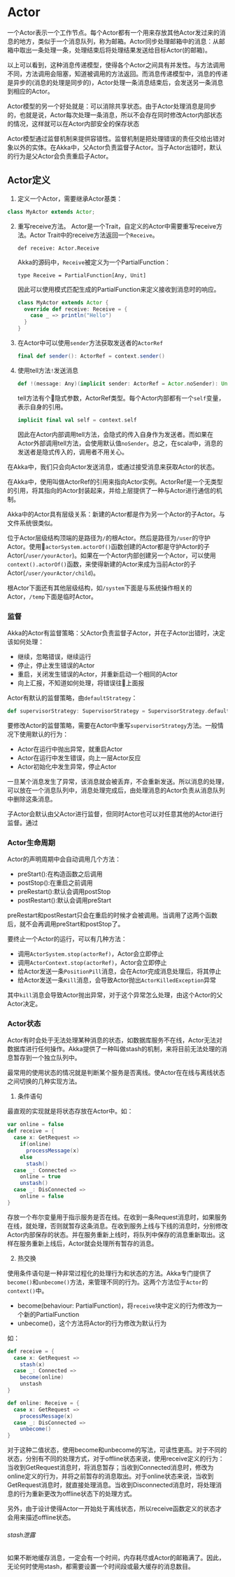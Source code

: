 # Actor

一个Actor表示一个工作节点。每个Actor都有一个用来存放其他Actor发过来的消息的地方，类似于一个消息队列，称为邮箱。Actor同步处理邮箱中的消息：从邮箱中取出一条处理一条，处理结束后将处理结果发送给目标Actor(的邮箱)。

以上可以看到，这种消息传递模型，使得各个Actor之间具有并发性。与方法调用不同，方法调用会阻塞，知道被调用的方法返回。而消息传递模型中，消息的传递是异步的(消息的处理是同步的)，Actor处理一条消息结束后，会发送另一条消息到相应的Actor。

Actor模型的另一个好处就是：可以消除共享状态。由于Actor处理消息是同步的，也就是说，Actor每次处理一条消息，所以不会存在同时修改Actor内部状态的情况，这样就可以在Actor内部安全的保存状态

Actor模型通过监督机制来提供容错性。监督机制是把处理错误的责任交给出错对象以外的实体。在Akka中，父Actor负责监督子Actor。当子Actor出错时，默认的行为是父Actor会负责重启子Actor。





## Actor定义

1. 定义一个Actor，需要继承Actor基类：

  ```Scala
  class MyActor extends Actor;
  ```
2. 重写receive方法。
  Actor是一个Trait，自定义的Actor中需要重写receive方法。Actor Trait中的receive方法返回一个`Receive`。

    ```
    def receive: Actor.Receive
    ```
    Akka的源码中，`Receive`被定义为一个PartialFunction：

    ```
    type Receive = PartialFunction[Any, Unit]
    ```

    因此可以使用模式匹配生成的PartialFunction来定义接收到消息时的响应。

    ```Scala
    class MyActor extends Actor {
      override def receive: Receive = {
        case _ => println("Hello")
      }
    }
    ```
3. 在Actor中可以使用`sender`方法获取发送者的`ActorRef`

    ```Scala
    final def sender(): ActorRef = context.sender()
    ```
4. 使用tell方法`!`发送消息

    ```Scala
    def !(message: Any)(implicit sender: ActorRef = Actor.noSender): Unit
    ```
    tell方法有个隐式参数，ActorRef类型。每个Actor内部都有一个`self`变量，表示自身的引用。

    ```Scala
    implicit final val self = context.self
    ```

    因此在Actor内部调用tell方法，会隐式的传入自身作为发送者。而如果在Actor外部调用tell方法，会使用默认值`noSender`。总之，在scala中，消息的发送者是隐式传入的，调用者不用关心。


  在Akka中，我们只会向Actor发送消息，或通过接受消息来获取Actor的状态。

  在Akka中，使用叫做ActorRef的引用来指向Actor实例。ActorRef是一个无类型的引用，将其指向的Actor封装起来，并给上层提供了一种与Actor进行通信的机制。


  Akka中的Actor具有层级关系：新建的Actor都是作为另一个Actor的子Actor。与文件系统很类似。

  位于Actor层级结构顶端的是路径为`/`的根Actor。然后是路径为`/user`的守护Actor。使用`actorSystem.actorOf()`函数创建的Actor都是守护Actor的子Actor(`/user/yourActor`)。如果在一个Actor内部创建另一个Actor，可以使用`context().actorOf()`函数，来使得新建的Actor来成为当前Actor的子Actor(`/user/yourActor/child`)。

  根Actor下面还有其他层级结构，如`/system`下面是与系统操作相关的Actor，`/temp`下面是临时Actor。

### 监督

Akka的Actor有监督策略：父Actor负责监督子Actor，并在子Actor出错时，决定该如何处理：

  * 继续，忽略错误，继续运行
  * 停止，停止发生错误的Actor
  * 重启，关闭发生错误的Actor，并重新启动一个相同的Actor
  * 向上汇报，不知道如何处理，将错误往上面报

Actor有默认的监督策略，由`defaultStrategy`：

```Scala
def supervisorStrategy: SupervisorStrategy = SupervisorStrategy.defaultStrategy
```

要修改Actor的监督策略，需要在Actor中重写`supervisorStrategy`方法。一般情况下使用默认的行为：

* Actor在运行中抛出异常，就重启Actor
* Actor在运行中发生错误，向上一层Actor反应
* Actor初始化中发生异常，停止Actor

一旦某个消息发生了异常，该消息就会被丢弃，不会重新发送。所以消息的处理，可以放在一个消息队列中，消息处理完成后，由处理消息的Actor负责从消息队列中删除这条消息。

子Actor会默认由父Actor进行监督，但同时Actor也可以对任意其他的Actor进行监督。通过

### Actor生命周期

Actor的声明周期中会自动调用几个方法：

* preStart():在构造函数之后调用
* postStop():在重启之前调用
* preRestart():默认会调用postStop
* postRestart():默认会调用preStart

preRestart和postRestart只会在重启的时候才会被调用。当调用了这两个函数后，就不会再调用preStart和postStop了。

要终止一个Actor的运行，可以有几种方法：

- 调用`ActorSystem.stop(actorRef)`，Actor会立即停止
- 调用`ActorContext.stop(actorRef)`，Actor会立即停止
- 给Actor发送一条`PositionPill`消息，会在Actor完成消息处理后，将其停止
- 给Actor发送一条`Kill`消息，会导致Actor抛出`ActorKilledException`异常

其中`kill`消息会导致Actor抛出异常，对于这个异常怎么处理，由这个Actor的父Actor决定。


### Actor状态

Actor有时会处于无法处理某种消息的状态，如数据库服务不在线，Actor无法对数据库进行任何操作。Akka提供了一种叫做stash的机制，来将目前无法处理的消息暂存到一个独立队列中。

最常用的使用状态的情况就是判断某个服务是否离线。使Actor在在线与离线状态之间切换的几种实现方法。

1. 条件语句

最直观的实现就是将状态存放在Actor中。如：

```Scala
var online = false
def receive = {
  case x: GetRequest =>
    if(online)
      processMessage(x)
    else
      stash()
  case _: Connected =>
    online = true
    unstash()
  case _: DisConnected =>
    online = false
}
```

存放一个布尔变量用于指示服务是否在线。在收到一条Request消息时，如果服务在线，就处理，否则就暂存这条消息。在收到服务上线与下线的消息时，分别修改Actor内部保存的状态。并在服务重新上线时，将队列中保存的消息重新取出。这样在服务重新上线后，Actor就会处理所有暂存的消息。

2. 热交换

使用条件语句是一种非常过程化的处理行为和状态的方法。Akka专门提供了`become()`和`unbecome()`方法，来管理不同的行为。这两个方法位于`Actor`的`context()`中。

- become(behaviour: PartialFunction)，将`receive`块中定义的行为修改为一个新的PartialFunction
- unbecome()，这个方法将Actor的行为修改为默认行为

如：

```Scala
def receive = {
  case x: GetRequest =>
    stash(x)
  case _: Connected =>
    become(online)
    unstash
}

def online: Receive = {
  case x: GetRequest =>
    processMessage(x)
  case _: DisConnected =>
    unbecome()
}
```

对于这种二值状态，使用become和unbecome的写法，可读性更高。对于不同的状态，分别有不同的处理方式，对于offline状态来说，使用receive定义的行为：当收到GetRequest消息时，将消息暂存；当收到Connected消息时，修改为online定义的行为，并将之前暂存的消息取出。对于online状态来说，当收到GetRequest消息时，就直接处理消息。当收到Disconnected消息时，将处理消息的行为重新更改为offline状态下的处理方式。

另外，由于设计使得Actor一开始处于离线状态，所以receive函数定义的状态才会用来描述offline状态。

###### stash泄露

如果不断地缓存消息，一定会有一个时间，内存耗尽或Actor的邮箱满了。因此，无论何时使用stash，都需要设置一个时间段或最大缓存的消息数目。
